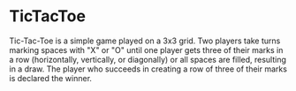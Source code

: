 # TicTacToe
 Tic-Tac-Toe is a simple game played on a 3x3 grid. Two players take turns marking spaces with "X" or "O" until one player gets three of their marks in a row (horizontally, vertically, or diagonally) or all spaces are filled, resulting in a draw. The player who succeeds in creating a row of three of their marks is declared the winner.
